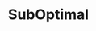 ---
slug: "/projects/suboptimal"

title: "SubOptimal"
description: "SubOptimal is a point and click adventure taking place on a stranded submarine. A mysterious asteroid have crashed close by and weird energies have transformed the crew into strange animal like beings."

video: "https://player.vimeo.com/video/665139119?h=e0980b5e6e&amp;badge=0&amp;autopause=0&amp;player_id=0&amp;app_id=58479"

img: ""

link: 

teamSize: "9"

projectTime: "4 weeks"

role: "Gameplay & Systems."

engine: "Unity / C#"

myWork: "In SubOptimal I was in charge of the whole structure for 'Interactable Objects' and their integration into the game. We both needed a way to highlight those objects in the world, on hovering, and have customizable yet reusable interactions with them. I also did a lot of trial and error with the camera system, first setting out to do an automated system where cameras became active based on player visibility, but as the project progressed we scrapped that for a more robust 'trigger' set-up."

lessons: "While automation is nice, it's sometimes just faster to do it manually from the get go (regarding the camera system). Instead of a heavy inheritance based structure for interactables in the world, it would probably have been both easier and more performant with an interface or component based set-up."

isActive: true

hasCode: false

---